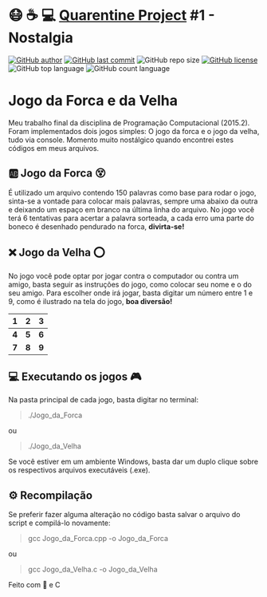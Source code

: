 # :mask: :coffee: :computer: [Quarentine Project](https://github.com/lucas26xd/Quarentine-Projects) #1 - Nostalgia
[![GitHub author](https://img.shields.io/badge/author-lucas26xd-orange?style=flat-square)](https://github.com/lucas26xd)
[![GitHub last commit](https://img.shields.io/github/last-commit/lucas26xd/Jogo_Forca_e_Velha?color=orange&style=flat-square)](../../commits/master)
![GitHub repo size](https://img.shields.io/github/repo-size/lucas26xd/Jogo_Forca_e_Velha?color=orange&style=flat-square)
[![GitHub license](https://img.shields.io/github/license/lucas26xd/Jogo_Forca_e_Velha?color=orange&style=flat-square)](LICENSE)
![GitHub top language](https://img.shields.io/github/languages/top/lucas26xd/Jogo_Forca_e_Velha?color=orange&style=flat-square)
![GitHub count language](https://img.shields.io/github/languages/count/lucas26xd/Jogo_Forca_e_Velha?color=orange&style=flat-square)

# Jogo da Forca e da Velha
Meu trabalho final da disciplina de Programação Computacional (2015.2). Foram implementados dois jogos simples: O jogo da forca e o jogo da velha, tudo via console. Momento muito nostálgico quando encontrei estes códigos em meus arquivos.

## :ab: Jogo da Forca :dizzy_face:
É utilizado um arquivo contendo 150 palavras como base para rodar o jogo, sinta-se a vontade para colocar mais palavras, sempre uma abaixo da outra e deixando um espaço em branco na última linha do arquivo.
No jogo você terá 6 tentativas para acertar a palavra sorteada, a cada erro uma parte do boneco é desenhado pendurado na forca, **divirta-se!**

## :x: Jogo da Velha :o:
No jogo você pode optar por jogar contra o computador ou contra um amigo, basta seguir as instruções do jogo, como colocar seu nome e o do seu amigo.
Para escolher onde irá jogar, basta digitar um número entre 1 e 9, como é ilustrado na tela do jogo, **boa diversão!**

1| 2 | 3
|--|--|--|
**4**| **5** | **6**
**7**| **8** | **9**

## 💻 Executando os jogos :video_game:
Na pasta principal de cada jogo, basta digitar no terminal:
> ./Jogo_da_Forca

ou
> ./Jogo_da_Velha

Se você estiver em um ambiente Windows, basta dar um duplo clique sobre os respectivos arquivos executáveis (.exe).

## ⚙️ Recompilação
Se preferir fazer alguma alteração no código basta salvar o arquivo do script e compilá-lo novamente:
> gcc Jogo_da_Forca.cpp -o Jogo_da_Forca

ou
> gcc Jogo_da_Velha.c -o Jogo_da_Velha

Feito com 💙 e C
